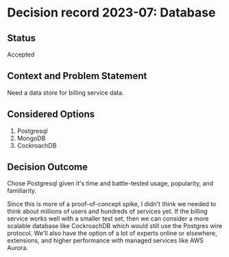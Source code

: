# Decision record 2023-07: Database

## Status

Accepted

## Context and Problem Statement

Need a data store for billing service data.

## Considered Options

1. Postgresql
2. MongoDB
3. CockroachDB

## Decision Outcome

Chose Postgresql given it's time and battle-tested usage,
popularity,
and familiarity.

Since this is more of a proof-of-concept spike,
I didn't think we needed to think about millions of users
and hundreds of services yet.
If the billing service works well with a smaller test set,
then we can consider a more scalable database like CockroachDB
which would still use the Postgres wire protocol.
We'll also have the option of a lot of experts online or elsewhere,
extensions,
and higher performance with managed services like AWS Aurora.

